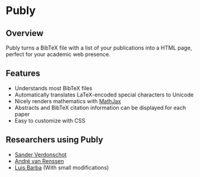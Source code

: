# Publy

## Overview

Publy turns a BibTeX file with a list of your publications into a HTML page, perfect for your academic web presence.

## Features

 * Understands most BibTeX files
 * Automatically translates LaTeX-encoded special characters to Unicode
 * Nicely renders mathematics with [MathJax](http://www.mathjax.org/)
 * Abstracts and BibTeX citation information can be displayed for each paper
 * Easy to customize with CSS

## Researchers using Publy

 * [Sander Verdonschot](http://cg.scs.carleton.ca/~sander/publications.html)
 * [André van Renssen](http://cg.scs.carleton.ca/~andre/publications.html)
 * [Luis Barba](http://cg.scs.carleton.ca/~lfbarba/publications.html) (With small modifications)